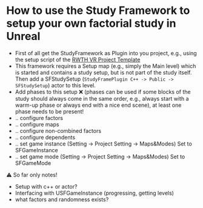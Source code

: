 # How to use the Study Framework to setup your own factorial study in Unreal

* First of all get the StudyFramework as Plugin into you project, e.g., using the setup script of the [RWTH VR Project Template](https://devhub.vr.rwth-aachen.de/VR-Group/unreal-development/unrealprojecttemplate)
* This framework requires a Setup map (e.g., simply the Main level) which is started and contains a study setup, but is not part of the study itself. Then add a SFStudySetup (``StudyFramePlugin C++ -> Public -> SFStudySetup``) actor to this level.
* Add phases to this setup :x: 
(phases can be used if some blocks of the study should always come in the same order, e.g., always start with a warm-up phase or always end with a nice end scene), at least one phase needs to be present!
* .. configure factors
* .. configure maps
* .. configure non-combined factors
* .. configure dependents
* .. set game instance (Setting -> Project Setting -> Maps&Modes) Set to SFGameInstance
* .. set game mode (Setting -> Project Setting -> Maps&Modes) Set to SFGameMode

:warning: So far only notes!

* Setup with c++ or actor?
* Interfacing with USFGameInstance (progressing, getting levels)
* what factors and randomness exists?
